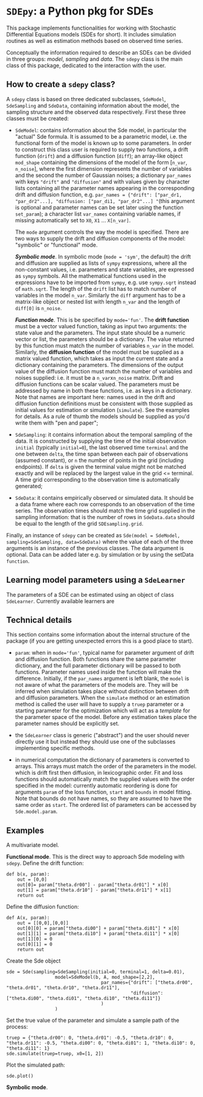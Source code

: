 
# `SDEpy`: a Python pkg for SDEs

This package implements functionalities for working with Stochastic Differential Equations models (SDEs for short).
It includes simulation routines as well as estimation methods based on observed time series. 

Conceptually the information required to describe an SDEs can be divided in three groups: _model_, _sampling_ and _data_.
The `sdepy` class is the main class of this package, dedicated to the interaction with the user. 

## How to create a `sdepy` class?
A `sdepy` class is based on three dedicated subclasses, `SdeModel`, `SdeSampling` and `SdeData`, 
containing information about the model, the sampling structure and the observed data respectively. First these three classes 
must be created:

* `SdeModel`: contains information about the Sde model, in particular the "actual" Sde formula. It is assumed to be a parametric 
  model, i.e. the functional form of the model is known up to some parameters.
In order to construct this class user is required to 
supply two functions, a drift function (`drift`) and a diffusion function (`diff`); an array-like object  `mod_shape` containing the 
dimensions of the model of the form [`n_var`, `n_noise`], where the first dimension represents the number of variables 
and the second the number of Gaussian noises; a dictionary `par_names` with keys `"drift"` and `"diffusion"` and with values 
given by character lists containing all the parameter names appearing in the corresponding drift and diffusion function, 
e.g. `par_names = {"drift": ["par_dr1, "par_dr2"...], "diffusion: ["par_di1, "par_dr2"...] "`(this argument is optional 
and parameter names can be set later using the function `set_param`); a character list `var_names` containing variable names, 
if missing automatically set to `X0`, `X1` ... `X[n_var]`. 

  The `mode` argument controls the way the model is specified. There are two ways to supply the drift and diffusion components of the model: "symbolic" or "functional" mode. 

  **_Symbolic mode_**. In symbolic mode (`mode = 'sym'`, the default) the drift and diffusion are supplied as lists of `sympy` expressions, 
where all the non-constant values, i.e. parameters and state variables, are expressed as `sympy` symbols. All the mathematical
functions used in the expressions have to be imported from `sympy`, e.g. use `sympy.sqrt` instead of `math.sqrt`. The length of the `drift`
list has to match number of variables in the model `n_var`. Similarly the `diff` argument has to be a matrix-like object or nested
list with length `n_var` and the length of `diff[0]` is `n_noise`.

  **_Function mode_**.
  This is be specified by `mode='fun'`. The **drift function** must be a vector valued function, taking as input two arguments: the state value and the parameters. 
  The input state should be a numeric vector or list, 
  the parameters should be a dictionary. The value returned by this function must match the number of variables `n_var` in the model. 
  Similarly, the **diffusion function** of the model must be supplied as a matrix valued function,
  which takes as input the current state and a dictionary containing the parameters. The dimensions of the output value of the diffusion
  function must match the number of variables and noises supplied: i.e. it must be a `n_var`x`n_noise` matrix.
  Drift and diffusion functions can be scalar valued. 
  The parameters must be addressed by name 
  in both these functions, i.e. as keys in a dictionary. 
  Note that names are important here: names used in the drift and diffusion function definitions must be consistent with
  those supplied as initial values for estimation or simulation (`simulate`). See the examples for details. As a rule of thumb
  the models should be supplied as you'd write them with "pen and paper";
  
* `SdeSampling`: it contains information about the temporal sampling of the data. It is constructed by supplying the
time of the initial observation `initial` (typically `initial=0`), the last observed time `terminal` and the one between `delta`, the time span between each pair 
  of observations (assumed constant), or `n` the number of points in the grid (including endpoints). If `delta` is given 
the terminal value might not be matched exactly and will be replaced by the largest value in the grid <= terminal. A time grid corresponding to the observation time is automatically generated;
  
* `SdeData`: it contains empirically observed or simulated data. It should be a data frame where each row corresponds to an observation of the time series.
The observation times should match the time grid supplied in the sampling information: that is the number of rows in `SdeData.data`
  should be equal to the length of the grid `SDEsampling.grid`.
  
Finally, an instance of `sdepy` can be created as `Sde(model = SdeModel, sampling=SdeSampling, data=SdeData)`
where the value of each of the three arguments is an instance of the previous classes. The data argument
is optional. Data can be added later e.g. by simulation or by using the setData `function`. 


## Learning model parameters using a `SdeLearner`

The parameters of a SDE can be estimated using an object of class
`SdeLearner`. Currently available learners are


  
## Technical details

This section contains some information about the internal structure of the package
(if you are getting unexpected errors this is a good place to start).

* `param`: when in `mode='fun'`, typical name for parameter argument of drift and diffusion function. Both functions share the same 
parameter dictionary, and the full parameter dictionary will be passed to both functions. Parameter names
used inside the function will make the difference. Initially, if the `par_names` argument is left blank, the `model` is not aware of what the parameters 
of the models are. They will be inferred when simulation takes place without distinction between drift and diffusion parameters.
When the `simulate` method 
or an estimation method is called the user will have to supply a `truep` parameter or a starting parameter for 
the optimization which will act as a _template_ for the parameter space of the model.
Before any estimation takes place the parameter names should be explicitly set.

* the `SdeLearner` class is generic ("abstract") and the user should never
directly use it but instead they should use one of the subclasses implementing 
specific methods.

* in numerical computation the dictionary of parameters is converted
to arrays. This arrays must match the order of the parameters in the model.
which is drift first then diffusion, in lexicographic order.
Fit and loss functions should automatically match the supplied values
with the order specified in the model: currently automatic reordering is done for
arguments `param` of the loss function, `start` and `bounds` in model fitting. Note that bounds
do not have names, so they are assumed to have the same order as `start`.
The ordered list of parameters can be
accessed by `Sde.model.param`.

## Examples

A multivariate model.

**Functional mode**. This is the direct way to approach Sde modeling with `sdepy`.
Define the drift function:


    def b(x, param):
        out = [0,0]
        out[0]= param["theta.dr00"] - param["theta.dr01"] * x[0]
        out[1] = param["theta.dr10"] - param["theta.dr11"] * x[1]
        return out


Define the diffusion function:


    def A(x, param):
        out = [[0,0],[0,0]]
        out[0][0] = param["theta.di00"] + param["theta.di01"] * x[0]
        out[1][1] = param["theta.di10"] + param["theta.di11"] * x[0]
        out[1][0] = 0
        out[0][1] = 0
        return out


Create the Sde object


    sde = Sde(sampling=SdeSampling(initial=0, terminal=1, delta=0.01),
                      model=SdeModel(b, A, mod_shape=[2,2],
                                       par_names={"drift": ["theta.dr00", "theta.dr01", "theta.dr10", "theta.dr11"],
                                                  "diffusion": ["theta.di00", "theta.di01", "theta.di10", "theta.di11"]}
                                       )
                      )


Set the true value of the parameter and simulate a sample path of the process:


    truep = {"theta.dr00": 0, "theta.dr01": -0.5, "theta.dr10": 0, "theta.dr11": -0.5, "theta.di00": 0, "theta.di01": 1, "theta.di10": 0, "theta.di11": 1}
    sde.simulate(truep=truep, x0=[1, 2])


Plot the simulated path:


    sde.plot()

**Symbolic mode**.